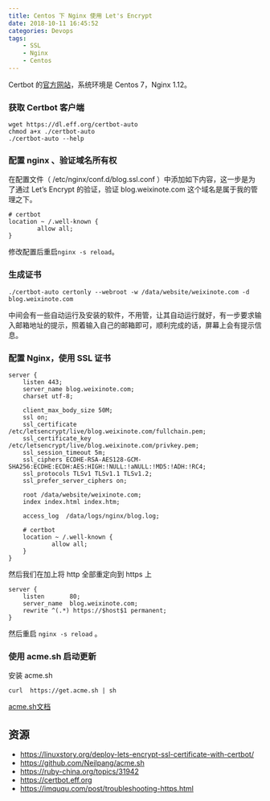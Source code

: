 ```yaml
---
title: Centos 下 Nginx 使用 Let's Encrypt
date: 2018-10-11 16:45:52
categories: Devops
tags:
    - SSL
    - Nginx
    - Centos
---
```


Certbot 的[官方网站](https://certbot.eff.org)，系统环境是 Centos 7，Nginx 1.12。

### 获取 Certbot 客户端


```
wget https://dl.eff.org/certbot-auto
chmod a+x ./certbot-auto
./certbot-auto --help
```

### 配置 nginx 、验证域名所有权

在配置文件（ /etc/nginx/conf.d/blog.ssl.conf ）中添加如下内容，这一步是为了通过 Let’s Encrypt 的验证，验证 blog.weixinote.com 这个域名是属于我的管理之下。

```
# certbot
location ~ /.well-known {
		allow all;
}
```

修改配置后重启`nginx -s reload`。

### 生成证书

```
./certbot-auto certonly --webroot -w /data/website/weixinote.com -d  blog.weixinote.com
```

中间会有一些自动运行及安装的软件，不用管，让其自动运行就好，有一步要求输入邮箱地址的提示，照着输入自己的邮箱即可，顺利完成的话，屏幕上会有提示信息。

### 配置 Nginx，使用 SSL 证书

```
server {
	listen 443;
	server_name blog.weixinote.com;
	charset utf-8;

	client_max_body_size 50M;
    ssl on;
    ssl_certificate /etc/letsencrypt/live/blog.weixinote.com/fullchain.pem;
    ssl_certificate_key /etc/letsencrypt/live/blog.weixinote.com/privkey.pem;
    ssl_session_timeout 5m;
    ssl_ciphers ECDHE-RSA-AES128-GCM-SHA256:ECDHE:ECDH:AES:HIGH:!NULL:!aNULL:!MD5:!ADH:!RC4;
    ssl_protocols TLSv1 TLSv1.1 TLSv1.2;
    ssl_prefer_server_ciphers on;

	root /data/website/weixinote.com;
	index index.html index.htm;

	access_log  /data/logs/nginx/blog.log;

	# certbot
	location ~ /.well-known {
    		allow all;
	}
}
```

然后我们在加上将 http 全部重定向到 https 上

```
server {
    listen       80;
    server_name  blog.weixinote.com;
    rewrite ^(.*) https://$host$1 permanent;
}
```

然后重启 `nginx -s reload` 。

### 使用 acme.sh 启动更新

安装 acme.sh

```
curl  https://get.acme.sh | sh
```

[acme.sh文档](https://github.com/Neilpang/acme.sh/wiki/%E8%AF%B4%E6%98%8E)

## 资源

* https://linuxstory.org/deploy-lets-encrypt-ssl-certificate-with-certbot/
* https://github.com/Neilpang/acme.sh
* https://ruby-china.org/topics/31942
* https://certbot.eff.org
* https://imququ.com/post/troubleshooting-https.html
